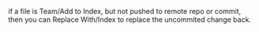 if a file is Team/Add to Index, but not pushed to remote repo or commit, then you can Replace With/Index to replace the uncommited change back. 